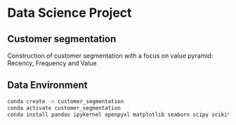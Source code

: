 # Data Science Project 

## Customer segmentation

Construction of customer segmentation with a focus on value pyramid: Recency, Frequency and Value

## Data Environment

```bash
conda create -n customer_segmentation
conda activate customer_segmentation
conda install pandas ipykernel openpyxl matplotlib seaborn scipy scikit-learn 
```
